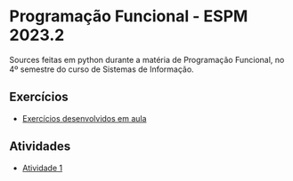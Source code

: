 # Programação Funcional - ESPM 2023.2

Sources feitas em python durante a matéria de Programação Funcional, no 4º semestre do curso de Sistemas de Informação.

## Exercícios 
- [Exercícios desenvolvidos em aula](https://github.com/cauebucci/espm.pf.2023.2/tree/main/aulas)
## Atividades
- [Atividade 1](https://github.com/cauebucci/espm.pf.atividade1.2023.2)


